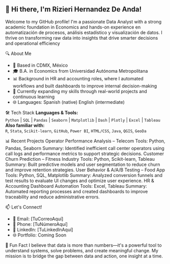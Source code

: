 ## 👋 Hi there, I'm Rizieri Hernandez De Anda!

Welcome to my GitHub profile! I'm a passionate Data Analyst with a strong academic foundation in Economics and hands-on experience en automatización de procesos, análisis estadístico y visualización de datos. I thrive on transforming raw data into insights that drive smarter decisions and operational efficiency

🔍 About Me
- 📍 Based in CDMX, México
- 🎓 B.A. in Economics from Universidad Autónoma Metropolitana
- 📊 Background in HR and accounting roles, where I automated workflows and built dashboards to improve internal decision-making
- 🚀 Currently expanding my skills through real-world projects and continuous learning
- 🌐 Languages: Spanish (native)  English (intermediate)

🛠️ Tech Stack
**Languages & Tools:**  
`Python` | `SQL` | `Pandas` | `Seaborn` | `Matplotlib` | `Dash` | `Plotly` | `Excel` | `Tableau`  
**Also familiar with:**  
`R`, `Stata`, `Scikit-learn`, `GitHub`, `Power BI`, `HTML/CSS`, `Java`, `QGIS`, `GeoDa`

📊 Recent Projects
Operator Performance Analysis – Telecom
Tools: Python, Pandas, Seaborn
Summary: Identified inefficient call center operators using call logs and performance metrics to support strategic decisions.
Customer Churn Prediction – Fitness Industry
Tools: Python, Scikit-learn, Tableau
Summary: Built predictive models and user segmentation to reduce churn and improve retention strategies.
User Behavior & A/A/B Testing – Food App
Tools: Python, SQL, Matplotlib
Summary: Analyzed conversion funnels and test results to evaluate UI changes and optimize user experience.
HR & Accounting Dashboard Automation
Tools: Excel, Tableau
Summary: Automated reporting processes and created dashboards to improve traceability and reduce administrative errors.

📫 Let's Connect!
- 📧 Email: [TuCorreoAquí]
- 📱 Phone: [TuNúmeroAquí]
- 🔗 LinkedIn: [TuLinkedInAquí]
- 🌐 Portfolio: Coming Soon

🚀 Fun Fact
I believe that data is more than numbers—it's a powerful tool to understand systems, solve problems, and create meaningful change. My mission is to bridge the gap between data and action, one insight at a time.




